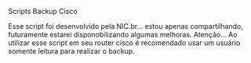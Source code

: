 Scripts Backup Cisco

Esse script foi desenvolvido pela NIC.br... estou apenas compartilhando, futuramente estarei disponobilizando algumas melhoras.
Atenção... Ao utilizar esse script em seu router cisco é recomendado usar um usuário somente leitura para realizar o backup.
